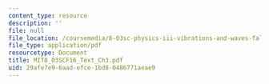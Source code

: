 ```yaml
---
content_type: resource
description: ''
file: null
file_location: /coursemedia/8-03sc-physics-iii-vibrations-and-waves-fall-2016/29afe7e96aadefce1bd80486771aeae9_MIT8_03SCF16_Text_Ch3.pdf
file_type: application/pdf
resourcetype: Document
title: MIT8_03SCF16_Text_Ch3.pdf
uid: 29afe7e9-6aad-efce-1bd8-0486771aeae9
---
```

